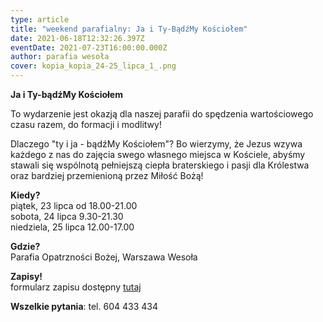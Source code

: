 ```yaml
---
type: article
title: "weekend parafialny: Ja i Ty-BądźMy Kościołem"
date: 2021-06-18T12:32:26.397Z
eventDate: 2021-07-23T16:00:00.000Z
author: parafia wesoła
cover: kopia_kopia_24-25_lipca_1_.png
---
```

**Ja i Ty-bądźMy Kościołem**

To wydarzenie jest okazją dla naszej parafii do spędzenia wartościowego czasu razem, do formacji i modlitwy!

Dlaczego "ty i ja - bądźMy Kościołem"? Bo wierzymy, że Jezus wzywa każdego z nas do zajęcia swego własnego miejsca w Kościele, abyśmy stawali się wspólnotą pełniejszą ciepła braterskiego i pasji dla Królestwa oraz bardziej przemienioną przez Miłość Bożą!

**Kiedy?**\
piątek, 23 lipca od 18.00-21.00\
sobota, 24 lipca 9.30-21.30\
niedziela, 25 lipca 12.00-17.00

**Gdzie?**\
Parafia Opatrzności Bożej, Warszawa Wesoła

**Zapisy!**\
formularz zapisu dostępny [](https://forms.gle/CVFvgnKsDbFPwG1x9)[tutaj](https://forms.gle/CVFvgnKsDbFPwG1x9)

**Wszelkie pytania**: tel. 604 433 434